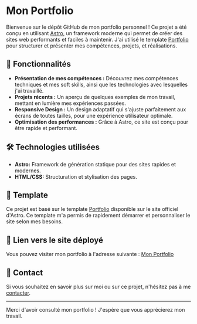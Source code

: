 # Mon Portfolio

Bienvenue sur le dépôt GitHub de mon portfolio personnel ! Ce projet a été conçu en utilisant [Astro](https://astro.build/), un framework moderne qui permet de créer des sites web performants et faciles à maintenir. J'ai utilisé le template [Portfolio](https://astro.build/themes/details/portfolio/) pour structurer et présenter mes compétences, projets, et réalisations.

## 🚀 Fonctionnalités

- **Présentation de mes compétences :** Découvrez mes compétences techniques et mes soft skills, ainsi que les technologies avec lesquelles j'ai travaillé.
- **Projets récents :** Un aperçu de quelques exemples de mon travail, mettant en lumière mes expériences passées.
- **Responsive Design :** Un design adaptatif qui s'ajuste parfaitement aux écrans de toutes tailles, pour une expérience utilisateur optimale.
- **Optimisation des performances :** Grâce à Astro, ce site est conçu pour être rapide et performant.

## 🛠️ Technologies utilisées

- **Astro:** Framework de génération statique pour des sites rapides et modernes.
- **HTML/CSS:** Structuration et stylisation des pages.

## 🎨 Template

Ce projet est basé sur le template [Portfolio](https://astro.build/themes/details/portfolio/) disponible sur le site officiel d'Astro. Ce template m'a permis de rapidement démarrer et personnaliser le site selon mes besoins.

## 🔗 Lien vers le site déployé

Vous pouvez visiter mon portfolio à l'adresse suivante : [Mon Portfolio](https://zakariakreifeur.netlify.app/)

## 📧 Contact

Si vous souhaitez en savoir plus sur moi ou sur ce projet, n'hésitez pas à me [contacter](mailto:zakaria.kreifeur@live.fr).

---

Merci d'avoir consulté mon portfolio ! J'espère que vous apprécierez mon travail.
